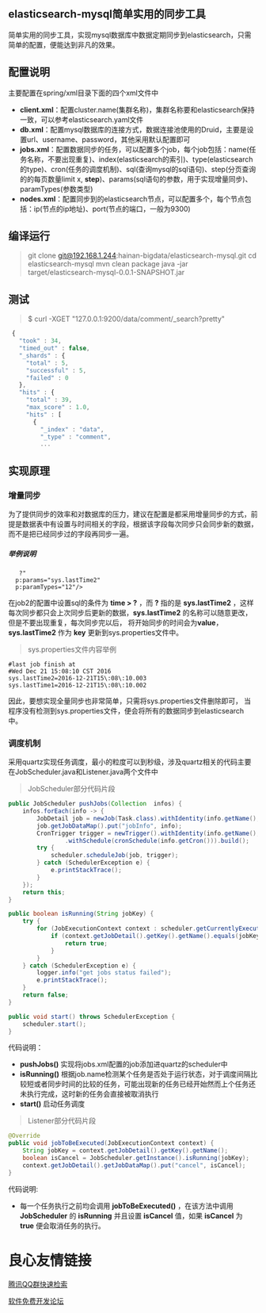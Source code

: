 ## elasticsearch-mysql简单实用的同步工具
简单实用的同步工具，实现mysql数据库中数据定期同步到elasticsearch，只需简单的配置，便能达到非凡的效果。

## 配置说明
主要配置在spring/xml目录下面的四个xml文件中
- **client.xml**：配置cluster.name(集群名称)，集群名称要和elasticsearch保持一致，可以参考elasticsearch.yaml文件
- **db.xml**：配置mysql数据库的连接方式，数据连接池使用的Druid，主要是设置url、username、password，其他采用默认配置即可
- **jobs.xml**：配置数据同步的任务，可以配置多个job，每个job包括：name(任务名称，不要出现重复)、index(elasticsearch的索引)、type(elasticsearch的type)、cron(任务的调度机制)、sql(查询mysql的sql语句)、step(分页查询的的每页数量limit x, **step**)、params(sql语句的参数，用于实现增量同步)、paramTypes(参数类型)
- **nodes.xml**：配置同步到的elasticsearch节点，可以配置多个，每个节点包括：ip(节点的ip地址)、port(节点的端口，一般为9300)

## 编译运行
> git clone git@192.168.1.244:hainan-bigdata/elasticsearch-mysql.git 
> cd elasticsearch-mysql 
> mvn clean package 
> java -jar target/elasticsearch-mysql-0.0.1-SNAPSHOT.jar

## 测试
> $ curl -XGET "127.0.0.1:9200/data/comment/_search?pretty" 

```js
 {
   "took" : 34,
   "timed_out" : false,
   "_shards" : {
     "total" : 5,
     "successful" : 5,
     "failed" : 0
   },
   "hits" : {
     "total" : 39,
     "max_score" : 1.0,
     "hits" : [
       {
         "_index" : "data",
         "_type" : "comment",
         ...
```

## 实现原理
### 增量同步
为了提供同步的效率和对数据库的压力，建议在配置是都采用增量同步的方式，前提是数据表中有设置与时间相关的字段，根据该字段每次同步只会同步新的数据，而不是把已经同步过的字段再同步一遍。
##### 举例说明
```
   ?"
  p:params="sys.lastTime2"
  p:paramTypes="12"/>
```
在job2的配置中设置sql的条件为 **time > ?** ，而 **?** 指的是 **sys.lastTime2** ，这样每次同步都只会上次同步后更新的数据，**sys.lastTime2** 的名称可以随意更改，但是不要出现重复，每次同步完以后， 将开始同步的时间会为**value**， **sys.lastTime2** 作为 **key** 更新到sys.properties文件中。
> sys.properties文件内容举例

```
#last job finish at
#Wed Dec 21 15:08:10 CST 2016
sys.lastTime2=2016-12-21T15\:08\:10.003
sys.lastTime1=2016-12-21T15\:08\:10.002
```

因此，要想实现全量同步也非常简单，只需将sys.properties文件删除即可，  当程序没有检测到sys.properties文件，便会将所有的数据同步到elasticsearch中。
### 调度机制
采用quartz实现任务调度，最小的粒度可以到秒级，涉及quartz相关的代码主要在JobScheduler.java和Listener.java两个文件中
> JobScheduler部分代码片段

```java
public JobScheduler pushJobs(Collection  infos) {
    infos.forEach(info -> {
        JobDetail job = newJob(Task.class).withIdentity(info.getName(), "jobs").build();
        job.getJobDataMap().put("jobInfo", info);
        CronTrigger trigger = newTrigger().withIdentity(info.getName(), "triggers")
                .withSchedule(cronSchedule(info.getCron())).build();
        try {
            scheduler.scheduleJob(job, trigger);
        } catch (SchedulerException e) {
            e.printStackTrace();
        }
    });
    return this;
}

public boolean isRunning(String jobKey) {
    try {
        for (JobExecutionContext context : scheduler.getCurrentlyExecutingJobs()) {
            if (context.getJobDetail().getKey().getName().equals(jobKey)) {
                return true;
            }
        }
    } catch (SchedulerException e) {
        logger.info("get jobs status failed");
        e.printStackTrace();
    }
    return false;
}

public void start() throws SchedulerException {
    scheduler.start();
}
```

代码说明：
- **pushJobs()** 实现将jobs.xml配置的job添加进quartz的scheduler中
- **isRunning()** 根据job.name检测某个任务是否处于运行状态，对于调度间隔比较短或者同步时间的比较的任务，可能出现新的任务已经开始然而上个任务还未执行完成，这时新的任务会直接被取消执行
- **start()** 启动任务调度


> Listener部分代码片段

```java
@Override
public void jobToBeExecuted(JobExecutionContext context) {
    String jobKey = context.getJobDetail().getKey().getName();
    boolean isCancel = JobScheduler.getInstance().isRunning(jobKey);
    context.getJobDetail().getJobDataMap().put("cancel", isCancel);
}
```
代码说明:
- 每一个任务执行之前均会调用 **jobToBeExecuted()** ，在该方法中调用 **JobScheduler** 的 **isRunning** 并且设置 **isCancel** 值，如果 **isCancel** 为 **true** 便会取消任务的执行。



 # 良心友情链接

[腾讯QQ群快速检索](http://u.720life.cn/s/8cf73f7c)

[软件免费开发论坛](http://u.720life.cn/s/bbb01dc0)